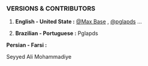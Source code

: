 ### VERSIONS & CONTRIBUTORS

1. **English - United State :** [@Max Base](#anchors-in-markdown) , [@pglapds](#anchors-in-markdown) ... 


2. **Brazilian - Portuguese :** Pglapds

**Persian - Farsi :**

Seyyed Ali Mohammadiye
